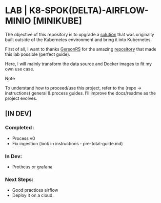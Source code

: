 # LAB | K8-SPOK(DELTA)-AIRFLOW-MINIO [MINIKUBE]

The objective of this repository is to upgrade a [solution](https://github.com/Gabriel-Philot/Case_Breweries_Abinbev) that was originally built outside of the Kubernetes environment and bring it into Kubernetes.

First of all, I want to thanks [GersonRS](https://github.com/GersonRS) for the amazing [repository](https://github.com/GersonRS/hands-on-running-spark-jobs-with-airflow) that made this lab possible (perfect guide).

Here, I will mainly transform the data source and Docker images to fit my own use case.

>[!Note]
> To understand how to proceed/use this project, refer to the (repo -> instructions) general & process guides. I’ll improve the docs/readme as the project evolves.

## [IN DEV]

### Completed : 

* Process v0
* Fix ingestion (look in instructions - pre-total-guide.md)


### In Dev:

* Protheus or grafana

### Next Steps:

* Good practices airflow
* Deploy it on a cloud.